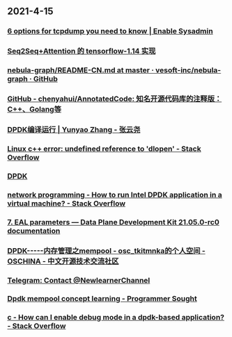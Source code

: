 
## 2021-4-15

### [6 options for tcpdump you need to know | Enable Sysadmin](https://www.redhat.com/sysadmin/tcpdump-part-2)

### [Seq2Seq+Attention 的 tensorflow-1.14 实现](https://juejin.cn/post/6950602231905746975)

### [nebula-graph/README-CN.md at master · vesoft-inc/nebula-graph · GitHub](https://github.com/vesoft-inc/nebula-graph/blob/master/README-CN.md)

### [GitHub - chenyahui/AnnotatedCode: 知名开源代码库的注释版：C++、Golang等](https://github.com/chenyahui/AnnotatedCode)

### [DPDK编译运行 | Yunyao Zhang - 张云尧](http://aidaiz.com/dpdk/index.html)

### [Linux c++ error: undefined reference to 'dlopen' - Stack Overflow](https://stackoverflow.com/questions/956640/linux-c-error-undefined-reference-to-dlopen)

### [DPDK](http://core.dpdk.org/doc/quick-start/)

### [network programming - How to run Intel DPDK application in a virtual machine? - Stack Overflow](https://stackoverflow.com/questions/19077996/how-to-run-intel-dpdk-application-in-a-virtual-machine)

### [7. EAL parameters — Data Plane Development Kit 21.05.0-rc0 documentation](https://doc.dpdk.org/guides/linux_gsg/linux_eal_parameters.html)

### [DPDK-----内存管理之mempool - osc_tkitmnka的个人空间 - OSCHINA - 中文开源技术交流社区](https://my.oschina.net/u/4268863/blog/3732135)

### [Telegram: Contact @NewlearnerChannel](https://t.me/NewlearnerChannel/6947)

### [Dpdk mempool concept learning - Programmer Sought](https://www.programmersought.com/article/2754764438/)

### [c - How can I enable debug mode in a dpdk-based application? - Stack Overflow](https://stackoverflow.com/questions/46786206/how-can-i-enable-debug-mode-in-a-dpdk-based-application)
